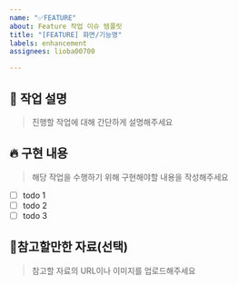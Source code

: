 ```yaml
---
name: "✅FEATURE"
about: Feature 작업 이슈 템플릿
title: "[FEATURE] 화면/기능명"
labels: enhancement
assignees: lioba00700

---
```


## 📢 작업 설명
> 진행할 작업에 대해 간단하게 설명해주세요

## 🔥 구현 내용
> 해당 작업을 수행하기 위해 구현해야할 내용을 작성해주세요
- [ ] todo 1
- [ ] todo 2
- [ ] todo 3

## 📑참고할만한 자료(선택)
> 참고할 자료의 URL이나 이미지를 업로드해주세요
